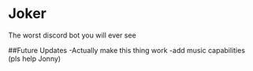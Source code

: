 # Joker
The worst discord bot you will ever see

##Future Updates
-Actually make this thing work
-add music capabilities (pls help Jonny)
